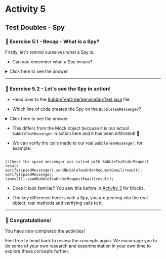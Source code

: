 # Activity 5

## Test Doubles - Spy

### 🔎 Exercise 5.1 - Recap - What is a Spy?

Firstly, let's remind ourselves what a Spy is.

- Can you remember what a Spy means?

<details>
<summary>Click here to see the answer</summary>
<pre>

Spies enable you to focus in (spy on) specific methods on a real object. We call this object the ‘spied object’.

</pre>
</details>

---

### 🔎 Exercise 5.2 - Let's see the Spy in action!

- Head over to the [BubbleTeaOrderServiceSpyTest.java](../src/test/java/BubbleTeaOrderServiceSpyTest.java) file.


- Which line of code creates the Spy on the `BubbleTeaMessenger`?

<details>
<summary>Click here to see the answer</summary>
<pre>

// Line 25
spiedMessenger = spy(new BubbleTeaMessenger(dummySimpleLogger));

</pre>
</details>

- This differs from the Mock object because it is our actual `BubbleTeaMessenger` in action here and it
has been infiltrated! 😬
  
- We can verify the calls made to our real `BubbleTeaMessenger`, for example:

```

//Check the spied messenger was called with BubbleTeaOrderRequest result
verify(spiedMessenger).sendBubbleTeaOrderRequestEmail(result);
verify(spiedMessenger, times(1)).sendBubbleTeaOrderRequestEmail(result);

```

- Does it look familiar? You saw this before in [Activity_3](activity_3.md) for Mocks.
  

- The key difference here is with a Spy, you are peering into the real object, real methods and verifying calls to it.

---

### 🥳 Congratulations!

You have now completed the activities!

Feel free to head back to review the concepts again.
We encourage you to do some of your own research and experimentation in your own time to explore these concepts further.

